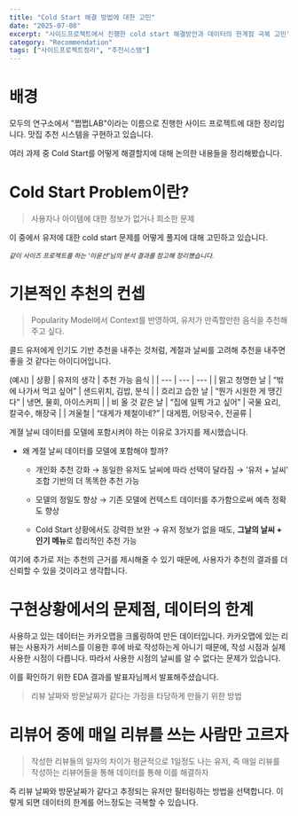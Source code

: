 ```yaml
---
title: "Cold Start 해결 방법에 대한 고민"
date: "2025-07-08"
excerpt: "사이드프로젝트에서 진행한 cold start 해결방안과 데이터의 한계점 극복 고민"
category: "Recommendation"
tags: ["사이드프로젝트정리", "추천시스템"]
---
```


# 배경

모두의 연구소에서 "쩝쩝LAB"이라는 이름으로 진행한 사이드 프로젝트에 대한 정리입니다.
맛집 추천 시스템을 구현하고 있습니다.

여러 과제 중 Cold Start를 어떻게 해결할지에 대해 논의한 내용들을 정리해봤습니다.

# Cold Start Problem이란?

> 사용자나 아이템에 대한 정보가 없거나 희소한 문제

이 중에서 유저에 대한 cold start 문제를 어떻게 풀지에 대해 고민하고 있습니다.


*<small>같이 사이즈 프로젝트를 하는 '이윤선'님의 분석 결과를 참고해 정리헀습니다.</small>*


# 기본적인 추천의 컨셉

> Popularity Model에서 Context를 반영하여, 유저가 만족할만한 음식을 추천해주고 싶다.   

콜드 유저에게 인기도 기반 추천을 내주는 것처럼, 계절과 날씨를 고려해 추천을 내주면 좋을 것 같다는 아이디어입니다.

(예시)
| 상황 | 유저의 생각 | 추천 가능 음식 |
| --- | --- | --- |
| 맑고 청명한 날 | “밖에 나가서 먹고 싶어” | 샌드위치, 김밥, 분식 |
| 흐리고 습한 날 | “뭔가 시원한 게 땡긴다” | 냉면, 물회, 아이스커피 |
| 비 올 것 같은 날 | “집에 일찍 가고 싶어” | 국물 요리, 칼국수, 해장국 |
| 겨울철 | “대게가 제철이네?” | 대게찜, 어탕국수, 전골류 |

계졀 날씨 데이터를 모델에 포함시켜야 하는 이유로 3가지를 제시했습니다.


- 왜 계절 날씨 데이터를 모델에 포함해야 할까?
    - 개인화 추천 강화
        → 동일한 유저도 날씨에 따라 선택이 달라짐
        → ‘유저 + 날씨’ 조합 기반의 더 똑똑한 추천 가능
        
    - 모델의 정밀도 향상
        → 기존 모델에 컨텍스트 데이터를 추가함으로써 예측 정확도 향상
    
    - Cold Start 상황에서도 강력한 보완
        → 유저 정보가 없을 때도, **그날의 날씨 + 인기 메뉴**로 합리적인 추천 가능


여기에 추가로 저는 추천의 근거를 제시해줄 수 있기 때문에, 사용자가 추천의 결과를 더 신뢰할 수 있을 것이라고 생각합니다.


# 구현상황에서의 문제점, 데이터의 한계

사용하고 있는 데이터는 카카오맵을 크롤링하여 만든 데이터입니다.
카카오맵에 있는 리뷰는 사용자가 서비스를 이용한 후에 바로 작성하는게 아니기 때문에, 작성 시점과 실제 사용한 시점이 다릅니다.
따라서 사용한 시점의 날씨를 알 수 없다는 문제가 있습니다.

이를 확인하기 위한 EDA 결과를 발표자님께서 발표해주셨습니다.

> 리뷰 날짜와 방문날짜가 같다는 가정을 타당하게 만들기 위한 방법

# 리뷰어 중에 매일 리뷰를 쓰는 사람만 고르자

> 작성한 리뷰들의 일자의 차이가 평균적으로 1일정도 나는 유저, 즉 매일 리뷰를 작성하는 리뷰어들을 통해 데이터를 통해 이를 해결하자

즉 리뷰 날짜와 방문날짜가 같다고 추정되는 유저만 필터링하는 방법을 선택합니다.
이렇게 되면 데이터의 한계를 어느정도는 극복할 수 있습니다.




